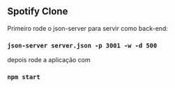 ## Spotify Clone

Primeiro rode o json-server para servir como back-end:

### `json-server server.json -p 3001 -w -d 500`

depois rode a aplicação com

### `npm start`
